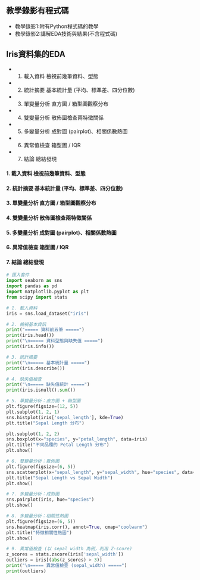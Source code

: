 ## 教學錄影有程式碼
- 教學錄影1:附有Python程式碼的教學
- 教學錄影2:講解EDA技術與結果(不含程式碼)

## Iris資料集的EDA
- 1. 載入資料	檢視前幾筆資料、型態
- 2. 統計摘要	基本統計量 (平均、標準差、四分位數)
- 3. 單變量分析	直方圖 / 箱型圖觀察分布
- 4. 雙變量分析	散佈圖檢查兩特徵關係
- 5. 多變量分析	成對圖 (pairplot)、相關係數熱圖
- 6. 異常值檢查	箱型圖 / IQR
- 7. 結論	總結發現
#### 1. 載入資料	檢視前幾筆資料、型態
#### 2. 統計摘要	基本統計量 (平均、標準差、四分位數)
#### 3. 單變量分析	直方圖 / 箱型圖觀察分布
#### 4. 雙變量分析	散佈圖檢查兩特徵關係
#### 5. 多變量分析	成對圖 (pairplot)、相關係數熱圖
#### 6. 異常值檢查	箱型圖 / IQR
#### 7. 結論	總結發現

```python
# 匯入套件
import seaborn as sns
import pandas as pd
import matplotlib.pyplot as plt
from scipy import stats

# 1. 載入資料
iris = sns.load_dataset("iris")

# 2. 檢視基本資訊
print("===== 資料前五筆 =====")
print(iris.head())
print("\n===== 資料型態與缺失值 =====")
print(iris.info())

# 3. 統計摘要
print("\n===== 基本統計量 =====")
print(iris.describe())

# 4. 缺失值檢查
print("\n===== 缺失值統計 =====")
print(iris.isnull().sum())

# 5. 單變量分析：直方圖 + 箱型圖
plt.figure(figsize=(12, 5))
plt.subplot(1, 2, 1)
sns.histplot(iris['sepal_length'], kde=True)
plt.title("Sepal Length 分布")

plt.subplot(1, 2, 2)
sns.boxplot(x="species", y="petal_length", data=iris)
plt.title("不同品種的 Petal Length 分布")
plt.show()

# 6. 雙變量分析：散佈圖
plt.figure(figsize=(6, 5))
sns.scatterplot(x="sepal_length", y="sepal_width", hue="species", data=iris)
plt.title("Sepal Length vs Sepal Width")
plt.show()

# 7. 多變量分析：成對圖
sns.pairplot(iris, hue="species")
plt.show()

# 8. 多變量分析：相關性熱圖
plt.figure(figsize=(6, 5))
sns.heatmap(iris.corr(), annot=True, cmap="coolwarm")
plt.title("特徵相關性熱圖")
plt.show()

# 9. 異常值檢查 (以 sepal_width 為例，利用 Z-score)
z_scores = stats.zscore(iris['sepal_width'])
outliers = iris[(abs(z_scores) > 3)]
print("\n===== 異常值檢查 (sepal_width) =====")
print(outliers)
```
